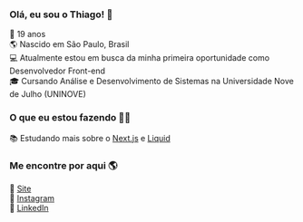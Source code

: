 ### Olá, eu sou o Thiago! 👋

🚀 19 anos <br>
🌎 Nascido em São Paulo, Brasil <br>
💻 Atualmente estou em busca da minha primeira oportunidade como Desenvolvedor Front-end <br>
🎓 Cursando Análise e Desenvolvimento de Sistemas na Universidade Nove de Julho (UNINOVE)<br>


### O que eu estou fazendo 👨‍💻

📚 Estudando mais sobre o [Next.js](https://nextjs.org/) e [Liquid](https://shopify.dev/docs/api/liquid) <br>

### Me encontre por aqui 🌎

🚀 [Site](https://thiagomarim.vercel.app/) <br>
📸 [Instagram](https://instagram.com/thimarim) <br>
💼 [LinkedIn](https://www.linkedin.com/in/thiago-marim/) <br>
